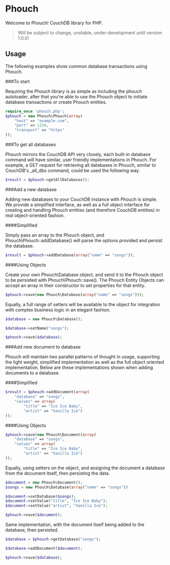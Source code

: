 Phouch
======

Welcome to Phouch! CouchDB library for PHP.

> Will be subject to change, unstable, under-development until version 1.0.0!

## Usage

The following examples show common database transactions using Phouch. 


###To start

Requiring the Phouch library is as simple as including the phouch autoloader, after that you're able to use the Phouch object to initiate database transactions or create Phouch entities.

```php
require_once 'phouch.php';
$phouch = new Phouch\Phouch(array(
    "host" => "example.com",
    "port" => 1234,
    "transport" => "https"
));
```

###To get all databases

Phouch mirrors the CouchDB API very closely, each built-in database command will have similar, user friendly implementations in Phouch. For example, a GET request for retrieving all databases in Phouch, similar to CouchDB's _all_dbs command, could be used the following way.

```php
$result = $phouch->getAllDatabases();
```

###Add a new database

Adding new databases to your CouchDB instance with Phouch is simple. We provide a simplified interface, as well as a full object interface for creating and handling Phouch entities (and therefore CouchDB entities) in real object-oriented fashion.

####Simplified

Simply pass an array to the Phouch object, and Phouch\Phouch::addDatabase() will parse the options provided and persist the database.

```php
$result = $phouch->addDatabase(array("name" => "songs"));
```

####Using Objects

Create your own Phouch\Database object, and send it to the Phouch object to be persisted with Phouch\Phouch::save(). The Phouch Entity Objects can accept an array in their constructor to set properties for that entity.

```php
$phouch->save(new Phouch\Database(array("name" => "songs")));
```
Equally, a full range of setters will be available to the object for integration with complex business logic in an elegant fashion.

```php
$database = new Phouch\Database();

$database->setName("songs");

$phouch->save($database);
```

###Add new document to database

Phouch will maintain two parallel patterns of thought in usage, supporting the light weight, simplified implementation as well as the full object oriented implementation. Below are these implementations shown when adding documents to a database.

####Simplified

```php
$result = $phouch->addDocument(array(
    "database" => "songs", 
    "values" => array(
        "title" => "Ice Ice Baby", 
        "artist" => "Vanilla Ice")
));
```

####Using Objects

```php
$phouch->save(new Phouch\Document(array(
    "database" => "songs", 
    "values" => array(
        "title" => "Ice Ice Baby", 
        "artist" => "Vanilla Ice")
));
```

Equally, using setters on the object, and assigning the document a database from the document itself, then persisting the data.

```php
$document = new Phouch\Document();
$songs = new Phouch\Database(array("name" => "songs"))

$document->setDatabase($songs);
$document->setValue("title", "Ice Ice Baby");
$document->setValue("artist", "Vanilla Ice");

$phouch->save($document);
```

Same implementation, with the document itself being added to the database, then persisted.

```php
$database = $phouch->getDatabase("songs");

$database->addDocument($document);

$phouch->save($database);
```
